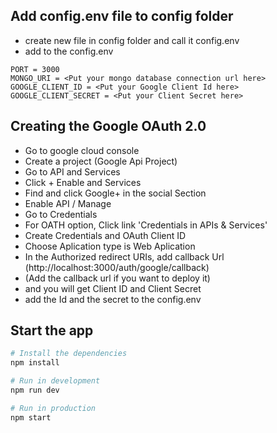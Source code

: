 ## Add config.env file to config folder
- create new file in config folder and call it config.env
- add to the config.env
```
PORT = 3000
MONGO_URI = <Put your mongo database connection url here>
GOOGLE_CLIENT_ID = <Put your Google Client Id here>
GOOGLE_CLIENT_SECRET = <Put your Client Secret here>
```

## Creating the Google OAuth 2.0
- Go to google cloud console
- Create a project (Google Api Project)
- Go to API and Services
- Click + Enable and Services
- Find and click Google+ in the social Section
- Enable API / Manage
- Go to Credentials
- For OATH option, Click link 'Credentials in APIs & Services'
- Create Credentials and OAuth Client ID
- Choose Aplication type is Web Aplication
- In the Authorized redirect URIs, add callback Url (http://localhost:3000/auth/google/callback)
- (Add the callback url if you want to deploy it)
- and you will get Client ID and Client Secret
- add the Id and the secret to the config.env

## Start the app
```bash
# Install the dependencies
npm install

# Run in development
npm run dev

# Run in production
npm start
```
